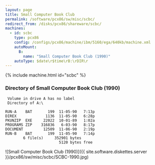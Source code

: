 ```yaml
---
layout: page
title: Small Computer Book Club
permalink: /software/pcx86/sw/misc/scbc/
redirect_from: /disks/pcx86/shareware/scbc/
machines:
  - id: scbc
    type: pcx86
    config: /configs/pcx86/machine/ibm/5160/ega/640kb/machine.xml
    autoMount:
      B:
        name: "Small Computer Book Club (1990)"
    autoType: $date\r$time\rB:\rDIR\r
---
```


{% include machine.html id="scbc" %}

### Directory of Small Computer Book Club (1990)

     Volume in drive A has no label
     Directory of A:\

    RUN-A    BAT       199  11-05-90   7:13p
    DIREX             1136  11-05-90   6:28p
    PKUNZIP  EXE     22022  10-01-89   1:02a
    PROGRAMS ZIP    316836   6-03-90   8:17p
    DOCUMENT         12509  11-06-90   2:19p
    RUN-B    BAT       199  11-05-90   7:14p
            6 file(s)     352901 bytes
                            5120 bytes free

![Small Computer Book Club (1990)]({{ site.software.diskettes.server }}/pcx86/sw/misc/scbc/SCBC-1990.jpg)
